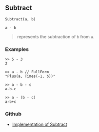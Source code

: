 ## Subtract

```
Subtract(a, b)

a - b
```

> represents the subtraction of `b` from `a`. 
 

### Examples

```
>> 5 - 3
2

>> a - b // FullForm
"Plus(a, Times(-1, b))"

>> a - b - c
a-b-c

>> a - (b - c)
a-b+c
```

### Github

* [Implementation of Subtract](https://github.com/axkr/symja_android_library/blob/master/symja_android_library/matheclipse-core/src/main/java/org/matheclipse/core/builtin/Arithmetic.java#L5586) 
